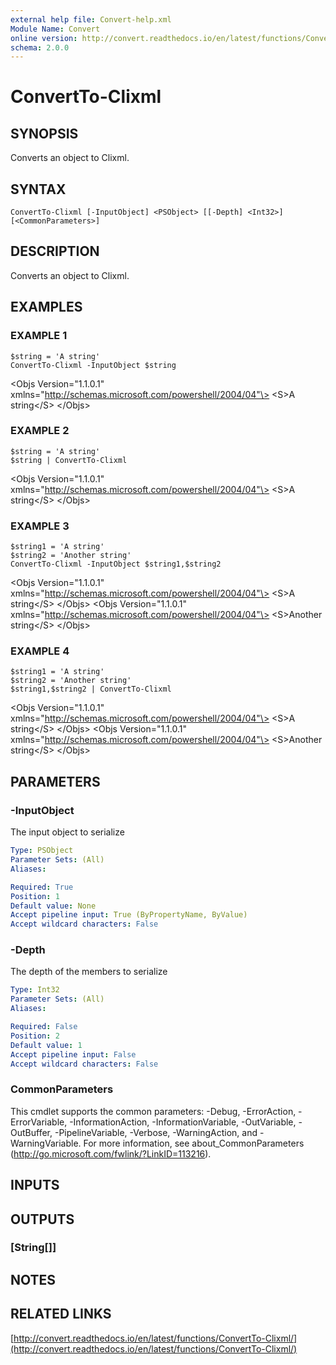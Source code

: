 ```yaml
---
external help file: Convert-help.xml
Module Name: Convert
online version: http://convert.readthedocs.io/en/latest/functions/ConvertTo-Clixml/
schema: 2.0.0
---
```


# ConvertTo-Clixml

## SYNOPSIS
Converts an object to Clixml.

## SYNTAX

```
ConvertTo-Clixml [-InputObject] <PSObject> [[-Depth] <Int32>] [<CommonParameters>]
```

## DESCRIPTION
Converts an object to Clixml.

## EXAMPLES

### EXAMPLE 1
```
$string = 'A string'
ConvertTo-Clixml -InputObject $string
```

\<Objs Version="1.1.0.1" xmlns="http://schemas.microsoft.com/powershell/2004/04"\>
\<S\>A string\</S\>
\</Objs\>

### EXAMPLE 2
```
$string = 'A string'
$string | ConvertTo-Clixml
```

\<Objs Version="1.1.0.1" xmlns="http://schemas.microsoft.com/powershell/2004/04"\>
\<S\>A string\</S\>
\</Objs\>

### EXAMPLE 3
```
$string1 = 'A string'
$string2 = 'Another string'
ConvertTo-Clixml -InputObject $string1,$string2
```

\<Objs Version="1.1.0.1" xmlns="http://schemas.microsoft.com/powershell/2004/04"\>
\<S\>A string\</S\>
\</Objs\>
\<Objs Version="1.1.0.1" xmlns="http://schemas.microsoft.com/powershell/2004/04"\>
\<S\>Another string\</S\>
\</Objs\>

### EXAMPLE 4
```
$string1 = 'A string'
$string2 = 'Another string'
$string1,$string2 | ConvertTo-Clixml
```

\<Objs Version="1.1.0.1" xmlns="http://schemas.microsoft.com/powershell/2004/04"\>
\<S\>A string\</S\>
\</Objs\>
\<Objs Version="1.1.0.1" xmlns="http://schemas.microsoft.com/powershell/2004/04"\>
\<S\>Another string\</S\>
\</Objs\>

## PARAMETERS

### -InputObject
The input object to serialize

```yaml
Type: PSObject
Parameter Sets: (All)
Aliases:

Required: True
Position: 1
Default value: None
Accept pipeline input: True (ByPropertyName, ByValue)
Accept wildcard characters: False
```

### -Depth
The depth of the members to serialize

```yaml
Type: Int32
Parameter Sets: (All)
Aliases:

Required: False
Position: 2
Default value: 1
Accept pipeline input: False
Accept wildcard characters: False
```

### CommonParameters
This cmdlet supports the common parameters: -Debug, -ErrorAction, -ErrorVariable, -InformationAction, -InformationVariable, -OutVariable, -OutBuffer, -PipelineVariable, -Verbose, -WarningAction, and -WarningVariable.
For more information, see about_CommonParameters (http://go.microsoft.com/fwlink/?LinkID=113216).

## INPUTS

## OUTPUTS

### [String[]]
## NOTES

## RELATED LINKS

[http://convert.readthedocs.io/en/latest/functions/ConvertTo-Clixml/](http://convert.readthedocs.io/en/latest/functions/ConvertTo-Clixml/)

